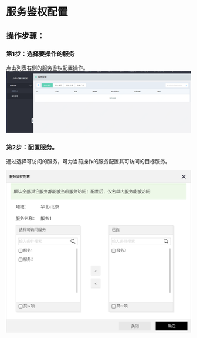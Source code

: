 # 服务鉴权配置

## 操作步骤：

### 第1步：选择要操作的服务
点击列表右侧的服务鉴权配置操作。
 ![](../../../../../image/Internet-Middleware/JD-Distributed-Service-Framework/fwgl-list.png)

### 第2步：配置服务。
通过选择可访问的服务，可为当前操作的服务配置其可访问的目标服务。
 
 ![](../../../../../image/Internet-Middleware/JD-Distributed-Service-Framework/fwgl-jqpz.png)

